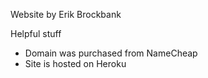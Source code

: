 Website by Erik Brockbank

Helpful stuff
- Domain was purchased from NameCheap
- Site is hosted on Heroku



